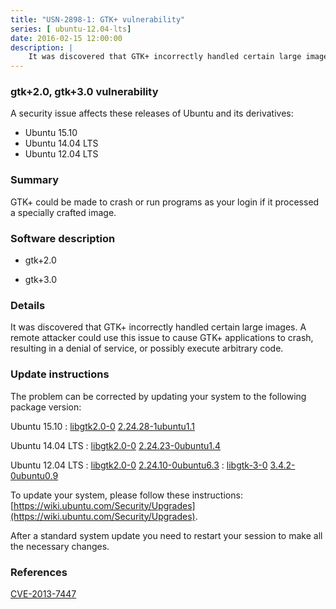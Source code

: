 ```yaml
---
title: "USN-2898-1: GTK+ vulnerability"
series: [ ubuntu-12.04-lts]
date: 2016-02-15 12:00:00
description: |
    It was discovered that GTK+ incorrectly handled certain large images. A remote attacker could use this issue to cause GTK+ applications to crash, resulting in a denial of service, or possibly execute arbitrary code. 
--- 
```

 
### gtk+2.0, gtk+3.0 vulnerability

A security issue affects these releases of Ubuntu and its derivatives:

* Ubuntu 15.10
* Ubuntu 14.04 LTS
* Ubuntu 12.04 LTS

### Summary

GTK+ could be made to crash or run programs as your login if it processed a specially crafted image.

### Software description

* gtk+2.0 

* gtk+3.0 

### Details

It was discovered that GTK+ incorrectly handled certain large images. A remote attacker could use this issue to cause GTK+ applications to crash, resulting in a denial of service, or possibly execute arbitrary code. 

### Update instructions

The problem can be corrected by updating your system to the following package version:

Ubuntu 15.10
 : [libgtk2.0-0](https://launchpad.net/ubuntu/+source/gtk+2.0) <span> [2.24.28-1ubuntu1.1](https://launchpad.net/ubuntu/+source/gtk+2.0/2.24.28-1ubuntu1.1) </span> 

Ubuntu 14.04 LTS
 : [libgtk2.0-0](https://launchpad.net/ubuntu/+source/gtk+2.0) <span> [2.24.23-0ubuntu1.4](https://launchpad.net/ubuntu/+source/gtk+2.0/2.24.23-0ubuntu1.4) </span> 

Ubuntu 12.04 LTS
 : [libgtk2.0-0](https://launchpad.net/ubuntu/+source/gtk+2.0) <span> [2.24.10-0ubuntu6.3](https://launchpad.net/ubuntu/+source/gtk+2.0/2.24.10-0ubuntu6.3) </span> 
 : [libgtk-3-0](https://launchpad.net/ubuntu/+source/gtk+3.0) <span> [3.4.2-0ubuntu0.9](https://launchpad.net/ubuntu/+source/gtk+3.0/3.4.2-0ubuntu0.9) </span> 

To update your system, please follow these instructions: [https://wiki.ubuntu.com/Security/Upgrades](https://wiki.ubuntu.com/Security/Upgrades).

After a standard system update you need to restart your session to make all the necessary changes. 

### References

 [CVE-2013-7447](http://people.ubuntu.com/~ubuntu-security/cve/CVE-2013-7447)
 
